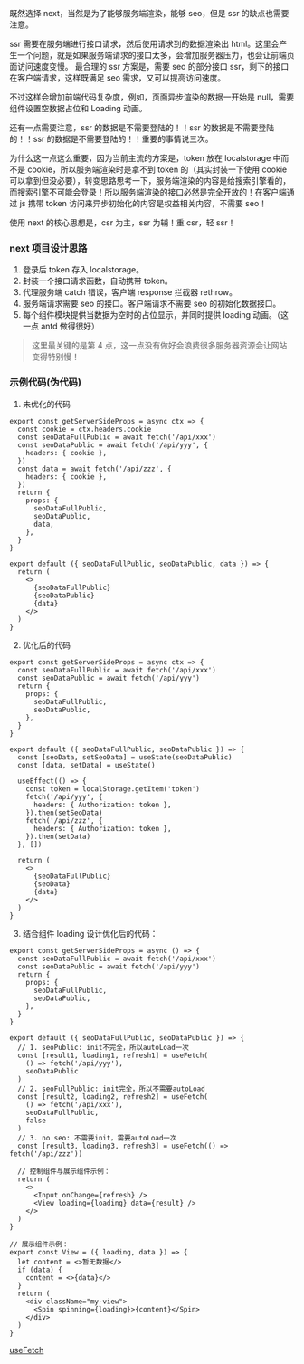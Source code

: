 既然选择 next，当然是为了能够服务端渲染，能够 seo，但是 ssr 的缺点也需要注意。

ssr 需要在服务端进行接口请求，然后使用请求到的数据渲染出 html。这里会产生一个问题，就是如果服务端请求的接口太多，会增加服务器压力，也会让前端页面访问速度变慢。
最合理的 ssr 方案是，需要 seo 的部分接口 ssr，剩下的接口在客户端请求，这样既满足 seo 需求，又可以提高访问速度。

不过这样会增加前端代码复杂度，例如，页面异步渲染的数据一开始是 null，需要组件设置空数据占位和 Loading 动画。

还有一点需要注意，ssr 的数据是不需要登陆的！！ssr 的数据是不需要登陆的！！ssr 的数据是不需要登陆的！！重要的事情说三次。

为什么这一点这么重要，因为当前主流的方案是，token 放在 localstorage 中而不是 cookie，所以服务端渲染时是拿不到 token 的（其实封装一下使用 cookie 可以拿到但没必要），转变思路思考一下，服务端渲染的内容是给搜索引擎看的，而搜索引擎不可能会登录！所以服务端渲染的接口必然是完全开放的！在客户端通过 js 携带 token 访问来异步初始化的内容是权益相关内容，不需要 seo！

使用 next 的核心思想是，csr 为主，ssr 为辅！重 csr，轻 ssr！

### next 项目设计思路

1. 登录后 token 存入 localstorage。
2. 封装一个接口请求函数，自动携带 token。
3. 代理服务端 catch 错误，客户端 response 拦截器 rethrow。
4. 服务端请求需要 seo 的接口。客户端请求不需要 seo 的初始化数据接口。
5. 每个组件模块提供当数据为空时的占位显示，并同时提供 loading 动画。（这一点 antd 做得很好）

> 这里最关键的是第 4 点，这一点没有做好会浪费很多服务器资源会让网站变得特别慢！

### 示例代码(伪代码)

1. 未优化的代码

```tsx
export const getServerSideProps = async ctx => {
  const cookie = ctx.headers.cookie
  const seoDataFullPublic = await fetch('/api/xxx')
  const seoDataPublic = await fetch('/api/yyy', {
    headers: { cookie },
  })
  const data = await fetch('/api/zzz', {
    headers: { cookie },
  })
  return {
    props: {
      seoDataFullPublic,
      seoDataPublic,
      data,
    },
  }
}

export default ({ seoDataFullPublic, seoDataPublic, data }) => {
  return (
    <>
      {seoDataFullPublic}
      {seoDataPublic}
      {data}
    </>
  )
}
```

2. 优化后的代码

```tsx
export const getServerSideProps = async ctx => {
  const seoDataFullPublic = await fetch('/api/xxx')
  const seoDataPublic = await fetch('/api/yyy')
  return {
    props: {
      seoDataFullPublic,
      seoDataPublic,
    },
  }
}

export default ({ seoDataFullPublic, seoDataPublic }) => {
  const [seoData, setSeoData] = useState(seoDataPublic)
  const [data, setData] = useState()

  useEffect(() => {
    const token = localStorage.getItem('token')
    fetch('/api/yyy', {
      headers: { Authorization: token },
    }).then(setSeoData)
    fetch('/api/zzz', {
      headers: { Authorization: token },
    }).then(setData)
  }, [])

  return (
    <>
      {seoDataFullPublic}
      {seoData}
      {data}
    </>
  )
}
```

3. 结合组件 loading 设计优化后的代码：

```tsx
export const getServerSideProps = async () => {
  const seoDataFullPublic = await fetch('/api/xxx')
  const seoDataPublic = await fetch('/api/yyy')
  return {
    props: {
      seoDataFullPublic,
      seoDataPublic,
    },
  }
}

export default ({ seoDataFullPublic, seoDataPublic }) => {
  // 1. seoPublic: init不完全，所以autoLoad一次
  const [result1, loading1, refresh1] = useFetch(
    () => fetch('/api/yyy'),
    seoDataPublic
  )
  // 2. seoFullPublic: init完全，所以不需要autoLoad
  const [result2, loading2, refresh2] = useFetch(
    () => fetch('/api/xxx'),
    seoDataFullPublic,
    false
  )
  // 3. no seo: 不需要init，需要autoLoad一次
  const [result3, loading3, refresh3] = useFetch(() => fetch('/api/zzz'))

  // 控制组件与展示组件示例：
  return (
    <>
      <Input onChange={refresh} />
      <View loading={loading} data={result} />
    </>
  )
}

// 展示组件示例：
export const View = ({ loading, data }) => {
  let content = <>暂无数据</>
  if (data) {
    content = <>{data}</>
  }
  return (
    <div className="my-view">
      <Spin spinning={loading}>{content}</Spin>
    </div>
  )
}
```

[useFetch](#/blog/Nextjs服务端渲染/封装接口请求函数)
